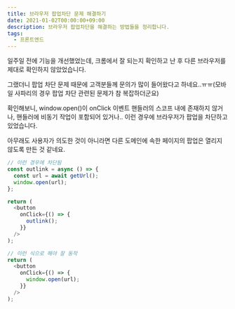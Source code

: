 ```yaml
---
title: 브라우저 팝업차단 문제 해결하기
date: 2021-01-02T00:00:00+09:00
description: 브라우저 팝업차단을 해결하는 방법들을 정리합니다.
tags:
  - 프론트엔드
---
```


일주일 전에 기능을 개선했었는데, 크롬에서 잘 되는지 확인하고 난 후 다른 브라우저를 제대로 확인하지 않았었습니다.

그랬더니 팝업 차단 문제 때문에 고객분들께 문의가 많이 들어왔다고 하네요..ㅠㅠ(모바일 사파리의 경우 팝업 차단 관련된 문제가 참 복잡하더군요)

확인해보니, window.open()이 onClick 이벤트 핸들러의 스코프 내에 존재하지 않거나, 핸들러에 비동기 작업이 포함되어 있거나.. 이런 경우에 브라우저가 팝업을 차단하고 있었습니다.

아무래도 사용자가 의도한 것이 아니라면 다른 도메인에 속한 페이지의 팝업은 열리지 않도록 만든 것 같네요.

```typescript
// 이런 경우에 차단됨
const outlink = async () => {
  const url = await getUrl();
  window.open(url);
};

return (
  <button
    onClick={() => {
      outlink();
    }}
  />
);
```

```typescript
// 이런 식으로 해야 잘 동작
return (
  <button
    onClick={() => {
      window.open(url);
    }}
  />
);
```

## 추가

회사 동료분의 코드리뷰로부터 더 괜찮아 보이는 방법을 알게됬네요!

팝업 차단은 단순한 순서 변경으로도 우회가 가능하다고 합니다.

#### 기존 순서

1. API call을 통해 URL을 얻어옴
2. 그 URL로 팝업 열어서 이동
3. 팝업이 차단됨

#### 팝업 차단 우회 방법

1. 빈 팝업을 먼저 열음 (window.open의 반환값인 child window를 변수로 받아놓음)
2. API call을 통해 URL을 얻어옴
3. 그 URL을 사용해 아까 받아둔 window의 location을 설정함
4. 정상 동작
